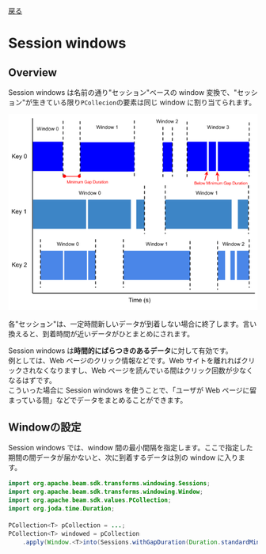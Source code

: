 [戻る](../built-in.md)

# Session windows
## Overview
Session windows は名前の通り"セッション"ベースの window 変換で、"セッション"が生きている限り`PCollecion`の要素は同じ window に割り当てられます。

<img src="./figs/session-windows.png" width=600>

各"セッション"は、一定時間新しいデータが到着しない場合に終了します。言い換えると、到着時間が近いデータがひとまとめにされます。

Session windows は**時間的にばらつきのあるデータ**に対して有効です。  
例としては、Web ページのクリック情報などです。Web サイトを離れればクリックされなくなりますし、Web ページを読んでいる間はクリック回数が少なくなるはずです。  
こういった場合に Session windows を使うことで、「ユーザが Web ページに留まっている間」などでデータをまとめることができます。

## Windowの設定
Session windows では、window 間の最小間隔を指定します。ここで指定した期間の間データが届かないと、次に到着するデータは別の window に入ります。

```java
import org.apache.beam.sdk.transforms.windowing.Sessions;
import org.apache.beam.sdk.transforms.windowing.Window;
import org.apache.beam.sdk.values.PCollection;
import org.joda.time.Duration;

PCollection<T> pCollection = ...;
PCollection<T> windowed = pCollection
    .apply(Window.<T>into(Sessions.withGapDuration(Duration.standardMinutes(10L))));
```